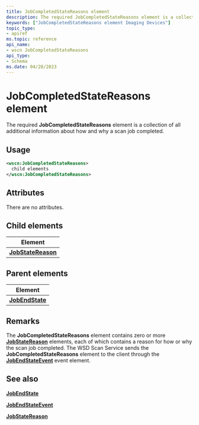 ```yaml
---
title: JobCompletedStateReasons element
description: The required JobCompletedStateReasons element is a collection of all additional information about how and why a scan job completed.
keywords: ["JobCompletedStateReasons element Imaging Devices"]
topic_type:
- apiref
ms.topic: reference
api_name:
- wscn JobCompletedStateReasons
api_type:
- Schema
ms.date: 04/28/2023
---
```


# JobCompletedStateReasons element

The required **JobCompletedStateReasons** element is a collection of all additional information about how and why a scan job completed.

## Usage

```xml
<wscn:JobCompletedStateReasons>
  child elements
</wscn:JobCompletedStateReasons>
```

## Attributes

There are no attributes.

## Child elements

| Element |
|--|
| [**JobStateReason**](jobstatereason.md) |

## Parent elements

| Element |
|--|
| [**JobEndState**](jobendstate.md) |

## Remarks

The **JobCompletedStateReasons** element contains zero or more [**JobStateReason**](jobstatereason.md) elements, each of which contains a reason for how or why the scan job completed. The WSD Scan Service sends the **JobCompletedStateReasons** element to the client through the [**JobEndStateEvent**](jobendstateevent.md) event element.

## See also

[**JobEndState**](jobendstate.md)

[**JobEndStateEvent**](jobendstateevent.md)

[**JobStateReason**](jobstatereason.md)
